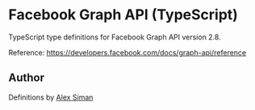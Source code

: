 # Facebook Graph API (TypeScript)

TypeScript type definitions for Facebook Graph API version 2.8.

Reference: https://developers.facebook.com/docs/graph-api/reference

## Author

Definitions by [Alex Siman](https://github.com/siman)
